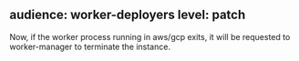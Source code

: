 audience: worker-deployers
level: patch
---
Now, if the worker process running in aws/gcp exits, it will be requested to worker-manager to terminate the instance.
